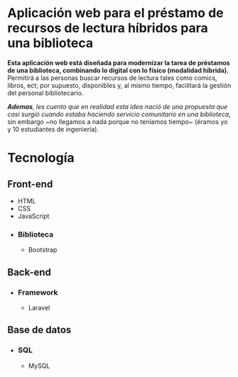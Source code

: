 # **Aplicación web para el préstamo de recursos de lectura híbridos para una biblioteca**

**Esta aplicación web está diseñada para modernizar la tarea de préstamos de una biblioteca, combinando lo 
digital con lo físico (modalidad híbrida).** Permitirá a las personas buscar recursos de lectura tales como comics, libros, ect; por supuesto,  disponibles y, al mismo tiempo, 
facilitará la gestión del personal bibliotecario.

_**Ademas**, les cuento que en realidad esta idea nació de una propuesta que casi surgió cuando estaba haciendo
servicio comunitario en una  biblioteca_, sin embargo ~no llegamos a nada porque no teníamos tiempo~ 
(éramos yo y 10 estudiantes de ingeniería).

# Tecnología

## Front-end
* HTML
* CSS
* JavaScript
- ### Biblioteca
  - Bootstrap
## Back-end
- ### Framework
  - Laravel
## Base de datos
  - ### SQL
    - MySQL